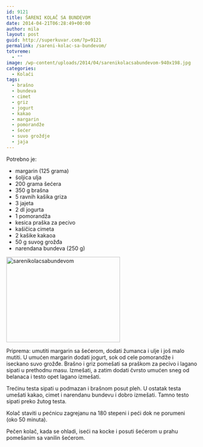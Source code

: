```yaml
---
id: 9121
title: ŠARENI KOLAČ SA BUNDEVOM
date: 2014-04-21T06:28:49+00:00
author: mila
layout: post
guid: http://superkuvar.com/?p=9121
permalink: /sareni-kolac-sa-bundevom/
totvreme:
  - ""
image: /wp-content/uploads/2014/04/sarenikolacsabundevom-940x198.jpg
categories:
  - Kolači
tags:
  - brašno
  - bundeva
  - cimet
  - griz
  - jogurt
  - kakao
  - margarin
  - pomorandže
  - šećer
  - suvo groždje
  - jaja
---
```

Potrebno je:

  * margarin (125 grama)
  * šoljica ulja
  * 200 grama šećera
  * 350 g brašna
  * 5 ravnih kašika griza
  * 3 jajeta
  * 2 dl jogurta
  * 1 pomorandža
  * kesica praška za pecivo
  * kašičica cimeta
  * 2 kašike kakaoa
  * 50 g suvog grožđa
  * narendana bundeva (250 g)

[<img class="alignnone size-medium wp-image-9123" src="//superkuvar.com/wp-content/uploads/2014/04/sarenikolacsabundevom-300x225.jpg" alt="sarenikolacsabundevom" width="300" height="225" />](//superkuvar.com/wp-content/uploads/2014/04/sarenikolacsabundevom.jpg)

Priprema: umutiti margarin sa šećerom, dodati žumanca i ulje i još malo mutiti. U umućen margarin dodati jogurt, sok od cele pomorandže i iseckano suvo grožđe. Brašno i griz pomešati sa praškom za pecivo i lagano sipati u prethodnu masu. Izmešati, a zatim dodati čvrsto umućen sneg od belanaca i testo opet lagano izmešati.

Trećinu testa sipati u podmazan i brašnom posut pleh. U ostatak testa umešati kakao, cimet i narendanu bundevu i dobro izmešati. Tamno testo sipati preko žutog testa.

Kolač staviti u pećnicu zagrejanu na 180 stepeni i peći dok ne porumeni (oko 50 minuta).

Pečen kolač, kada se ohladi, iseći na kocke i posuti šećerom u prahu pomešanim sa vanilin šećerom.
